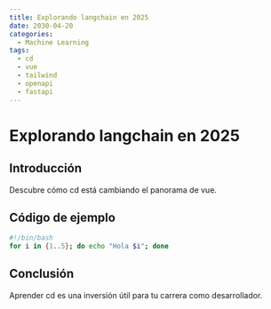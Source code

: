 ```yaml
---
title: Explorando langchain en 2025
date: 2030-04-20
categories:
  - Machine Learning
tags:
  - cd
  - vue
  - tailwind
  - openapi
  - fastapi
---
```


# Explorando langchain en 2025

## Introducción

Descubre cómo cd está cambiando el panorama de vue.

## Código de ejemplo

```bash
#!/bin/bash
for i in {1..5}; do echo "Hola $i"; done
```

## Conclusión

Aprender cd es una inversión útil para tu carrera como desarrollador.
